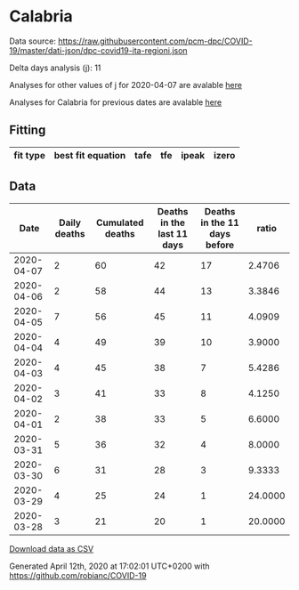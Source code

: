# Calabria

Data source: https://raw.githubusercontent.com/pcm-dpc/COVID-19/master/dati-json/dpc-covid19-ita-regioni.json

Delta days analysis (j): 11

Analyses for other values of j for 2020-04-07 are avalable [here](../2020-04-07/README.md)

Analyses for Calabria for previous dates are avalable [here](../README.md)

## Fitting 
|fit type|best fit equation|tafe|tfe|ipeak|izero|
|-------|-----|--------|------|---|---|

## Data
|Date|Daily deaths|Cumulated deaths|Deaths in the last 11 days|Deaths in the 11 days before|ratio|
|----|----------|-----------|-------|--------------------|-----|
|2020-04-07|2|60|42|17|2.4706|
|2020-04-06|2|58|44|13|3.3846|
|2020-04-05|7|56|45|11|4.0909|
|2020-04-04|4|49|39|10|3.9000|
|2020-04-03|4|45|38|7|5.4286|
|2020-04-02|3|41|33|8|4.1250|
|2020-04-01|2|38|33|5|6.6000|
|2020-03-31|5|36|32|4|8.0000|
|2020-03-30|6|31|28|3|9.3333|
|2020-03-29|4|25|24|1|24.0000|
|2020-03-28|3|21|20|1|20.0000|

[Download data as CSV](COVID-19_calabria_j11_2020-04-07.csv)

Generated April 12th, 2020 at 17:02:01 UTC+0200 with https://github.com/robianc/COVID-19
